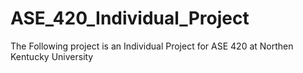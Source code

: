 # ASE_420_Individual_Project
The Following project is an Individual Project for ASE 420 at Northen Kentucky University 
